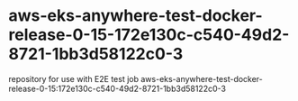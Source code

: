 # aws-eks-anywhere-test-docker-release-0-15-172e130c-c540-49d2-8721-1bb3d58122c0-3
repository for use with E2E test job aws-eks-anywhere-test-docker-release-0-15:172e130c-c540-49d2-8721-1bb3d58122c0-3
